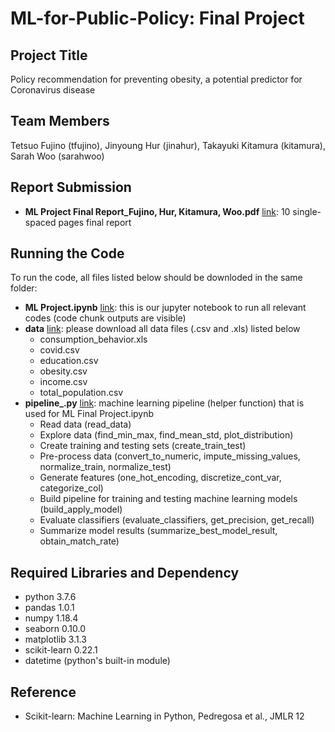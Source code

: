 # ML-for-Public-Policy: Final Project
## Project Title
Policy recommendation for preventing obesity, a potential predictor for Coronavirus disease

## Team Members
Tetsuo Fujino (tfujino), Jinyoung Hur (jinahur), Takayuki Kitamura (kitamura), Sarah Woo (sarahwoo)
   
## Report Submission
- **ML Project Final Report_Fujino, Hur, Kitamura, Woo.pdf** [link](https://github.com/jina-hur/ML-for-Public-Policy/blob/master/ML%20Project%20Final%20Report%20-%20Fujino%2C%20Hur%2C%20Kitamura%2C%20Woo.pdf): 10 single-spaced pages final report

## Running the Code
To run the code, all files listed below should be downloded in the same folder:
 - **ML Project.ipynb** [link](https://github.com/jina-hur/ML-for-Public-Policy/blob/master/ML%20Project.ipynb): this is our jupyter notebook to run all relevant codes (code chunk outputs are visible)
 - **data** [link](https://github.com/jina-hur/ML-for-Public-Policy/tree/master/data): please download all data files (.csv and .xls) listed below
   - consumption_behavior.xls
   - covid.csv
   - education.csv
   - obesity.csv
   - income.csv
   - total_population.csv
 - **pipeline_.py** [link](https://github.com/jina-hur/ML-for-Public-Policy/blob/master/pipeline_.py): machine learning pipeline (helper function) that is used for ML Final Project.ipynb
   - Read data (read_data)
   - Explore data (find_min_max, find_mean_std, plot_distribution)
   - Create training and testing sets (create_train_test)
   - Pre-process data (convert_to_numeric, impute_missing_values, normalize_train, normalize_test)
   - Generate features (one_hot_encoding, discretize_cont_var, categorize_col)
   - Build pipeline for training and testing machine learning models (build_apply_model)
   - Evaluate classifiers (evaluate_classifiers, get_precision, get_recall)
   - Summarize model results (summarize_best_model_result, obtain_match_rate)

## Required Libraries and Dependency
- python 3.7.6
- pandas 1.0.1
- numpy 1.18.4
- seaborn 0.10.0
- matplotlib 3.1.3
- scikit-learn 0.22.1
- datetime (python's built-in module)

## Reference
- Scikit-learn: Machine Learning in Python, Pedregosa et al., JMLR 12

